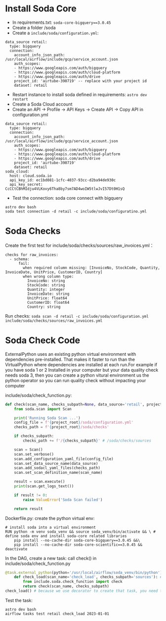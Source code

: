 # Install Soda Core
- In requirements.txt: `soda-core-bigquery==3.0.45`
- Create a folder /soda
- Create a `include/soda/configuration.yml`:
```
data_source retail:
  type: bigquery
  connection:
    account_info_json_path: /usr/local/airflow/include/gcp/service_account.json
    auth_scopes:
    - https://www.googleapis.com/auth/bigquery
    - https://www.googleapis.com/auth/cloud-platform
    - https://www.googleapis.com/auth/drive
    project_id: 'airtube-390719' -- replace with your project id
    dataset: retail
```
- Restart instance to install soda defined in requirements: `astro dev restart`
- Create a Soda Cloud account
- Create an API → Profile → API Keys → Create API → Copy API in configuration.yml
```
data_source retail:
  type: bigquery
  connection:
    account_info_json_path: /usr/local/airflow/include/gcp/service_account.json
    auth_scopes:
    - https://www.googleapis.com/auth/bigquery
    - https://www.googleapis.com/auth/cloud-platform
    - https://www.googleapis.com/auth/drive
    project_id: 'airtube-390719'
    dataset: retail
soda_cloud:
  host: cloud.soda.io
  api_key_id: ec1bd081-1cfc-4037-93cc-d2ba94de930c
  api_key_secret: CcCCtCBhMIdju4VLKovy6Tha8by7sm7AD4woIW5tlwJvI57Dt0H1sQ
```
- Test the connection: soda core connect with bigquery
```
astro dev bash
soda test connection -d retail -c include/soda/configuratino.yml
```


# Soda Checks
Create the first test for include/soda/checks/sources/raw_invoices.yml：
```
checks for raw_invoices:
  - schema:
      fail:
        when required column missing: [InvoiceNo, StockCode, Quantity, InvoiceDate, UnitPrice, CustomerID, Country]
        when wrong column type:
          InvoiceNo: string
          StockCode: string
          Quantity: integer
          InvoiceDate: string
          UnitPrice: float64
          CustomerID: float64
          Country: string
```
Run checks: `soda scan -d retail -c include/soda/configuration.yml include/soda/checks/sources/raw_invoices.yml`

# Soda Check Code
ExternalPython uses an existing python virtual environment with dependencies pre-installed. That makes it faster to run than the VirtualPython where dependencies are installed at each run.For example if you have soda 1 or 2 Installed in your computer but your data quality check needs soda 3, then you can create a python vitural environment us the python operator so you can run quality check without impacting your computer

include/soda/check_function.py:
```python
def check(scan_name, checks_subpath=None, data_source='retail', project_root='include'): # scan_name = 'check_load', check_subpatch='sources'
    from soda.scan import Scan

    print('Running Soda Scan ...')
    config_file = f'{project_root}/soda/configuration.yml'
    checks_path = f'{project_root}/soda/checks'

    if checks_subpath:
        checks_path += f'/{checks_subpath}' # /soda/checks/sources

    scan = Scan()
    scan.set_verbose()
    scan.add_configuration_yaml_file(config_file)
    scan.set_data_source_name(data_source)
    scan.add_sodacl_yaml_files(checks_path)
    scan.set_scan_definition_name(scan_name)

    result = scan.execute()
    print(scan.get_logs_text())

    if result != 0:
        raise ValueError('Soda Scan failed')

    return result
```

Dockerfile.py: create the python virtual env:
```
# install soda into a virtual environment
RUN python -m venv soda_venv && source soda_venv/bin/activate && \ # define soda env and install soda-core related libraries
    pip install --no-cache-dir soda-core-bigquery==3.0.45 &&\
    pip install --no-cache-dir soda-core-scientific==3.0.45 && deactivate
```

In the DAG, create a new task: call check() in include/soda/check_function.py 
```python
@task.external_python(python='/usr/local/airflow/soda_venv/bin/python') # where your python env is 
    def check_load(scan_name='check_load', checks_subpath='sources'): # where the checks are sources # soda/checks/sources/raw_invoices
        from include.soda.check_function import check
        return check(scan_name, checks_subpath)
check_load() # because we use decorator to create that task, you need to expicitly call these tasks in your tag otherwise the task doesn't exist
```

Test the task:
```
astro dev bash
airflow tasks test retail check_load 2023-01-01
```



